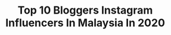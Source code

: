 ---
title: Top 10 Bloggers Instagram Influencers In Malaysia In 2020
description: >-
  Find top bloggers Instagram influencers in Malaysia in 2020. Most popular hashtags: #instagram #lahore #bookshelfie.
platform: Instagram
hits: 33
text_top: Identify the top-rated Instagram profiles on inBeat.
text_bottom: Our database holds 33 Instagram influencers like this in Malaysia for you to connect with.
profiles:
  - username: "rafzantomomi"
    fullname: >-
      MOMI
    bio: >-
      Rafzan Tomomi Malaysia's Lifestyle Blogger / Content Creator Ads or review, please DM 🌼 new hobby : 📸 #momisawitbefore Blog : www.rafzantomomi.com
    location: "Malaysia"
    followers: 22175
    engagement: 281
    commentsToLikes: 0.091210
    id: ck5q81fvm412g0i1113002yxr
    verified: false
    hashtags: "#bringbackmemories, #makansamasama, #momisawitbefore, #ayamasroasters"
  - username: "areej.fatima"
    fullname: >-
      Areej Fatima Saeed
    bio: >-
      Fashion Model,Travel & Lifestyle Blogger 📍Pakistan 👻 areejfatimak
    location: "Malaysia"
    followers: 176969
    engagement: 157
    commentsToLikes: 0.139965
    id: ck15tuzpyk1dd0i19po7clqbt
    verified: false
    hashtags: "#alkaramwoman, #winterwandering20, #areejfatimasaeed, #influencer"
  - username: "ohfishiee"
    fullname: >-
      °· F I S H ·°
    bio: >-
      😄Travel, Beauty, Food Blogger 💌Ads/sponsorship: ohfishie@gmail.com ❤WWW.OHFISHIEE.COM BIG GIVEAWAY👇🏻
    location: "Malaysia"
    followers: 20445
    engagement: 503
    commentsToLikes: 0.015641
    id: ck0w5haxf3n6e0i19rr26hnc7
    verified: false
    hashtags: "#ohfishieetravels, #ohfishieeootd, #ohfishieebeauty, #discoverhongkong"
  - username: "jennagong"
    fullname: >-
      𝓙𝓮𝓷𝓷𝓪 𝓖
    bio: >-
      Blogger｜Model | Talent Fashion • Beauty • Lifestyle For jobs & collabs 💌: jennainstyle@gmail.com
    location: "Malaysia"
    followers: 58441
    engagement: 224
    commentsToLikes: 0.011643
    id: ck15qb5ij1ztv0i191h6hifjl
    verified: false
    hashtags: "#ad, #bluedress, #goldenhour, #summerlooks"
  - username: "kamiliaassam__"
    fullname: >-
      Kamilia Assem
    bio: >-
      • Fashion Blogger • influencer ￼ • For businesses inquires DM 📩 • Alexandria 📍 • 6’6 🌍
    location: "Malaysia"
    followers: 249564
    engagement: 128
    commentsToLikes: 0.019817
    id: ck9we2geviafe0j785efe8ua7
    verified: false
    hashtags: "#makeuplooks, #makeuptutorial, #fashion, #fashionstyle"
  - username: "bhukkad_spotted"
    fullname: >-
      Food Influencer|Aniket Pagare
    bio: >-
      Food Blogger | Influencer Nashik ♥️ DM for Promotions | Invites | Colabs Follow #bhukkad_spotted Always give genuine review
    location: "Malaysia"
    followers: 16265
    engagement: 936
    commentsToLikes: 0.057596
    id: ckap9to6ytmc70i78tsry90ou
    verified: false
    hashtags: "#nashikfoodie, #nashikfoodblogger, #bhukkad, #gharkakhana"
  - username: "blackcitygirl__"
    fullname: >-
      Diary-Of-A-Black-City-Girl.
    bio: >-
      •Writer✍️ bookworm📚blogger🍁 #bcgbooks •Content Creator •Book Reviewer✍️ •DM for review, collaboration and promotions •New Blog Posts up now 👇🏾
    location: "Malaysia"
    followers: 6682
    engagement: 862
    commentsToLikes: 0.045866
    id: ckaoypt15ijiq0i78qdpc1j3d
    verified: false
    hashtags: "#bookaesthetic, #booksbooksbooks, #bu, #lovebooks"
  - username: "mayablogs"
    fullname: >-
      Maya Khan | Influencer
    bio: >-
      The account where you can find best food in Islamabad Food Review Blogger🧿 Dm for | Invites | Collaborations #islamabadfoodblog 🇵🇰 🇦🇫🇹🇷
    location: "Malaysia"
    followers: 14355
    engagement: 445
    commentsToLikes: 0.413076
    id: ck9wgy3wevgkm0j78bc2z5s8h
    verified: false
    hashtags: "#amazingphotos, #happyeating, #lovefoodhatewaste, #burger"
  - username: "nepal.food"
    fullname: >-
      NEPAL FOOD
    bio: >-
      I am Siddhartha Ghimire @rocketeersidharth Nepal's 1st food Blogger 🙏 I COOK & REVIEW RESTAURANT/HOTEL DM for promotion 📩
    location: "Malaysia"
    followers: 181308
    engagement: 250
    commentsToLikes: 0.029418
    id: ck5bu3hm8h3qw0i11syjvyj8u
    verified: false
    hashtags: "#instagram, #foodie, #foodnetwork, #f52grams"
  - username: "wiwinnie"
    fullname: >-
      Winnie
    bio: >-
      Ex cabin crew ✈︎ Blogger ✎ ➪Facebook: Winnie's little planet. ➪Email: wiwinnie11@gmail.com
    location: "Malaysia"
    followers: 101347
    engagement: 122
    commentsToLikes: 0.009925
    id: ck0uaj4xtcc9m0i19ltqx27ib
    verified: false
    hashtags: "#celine, #ootd, #taipeicoffee, #loewe"
---